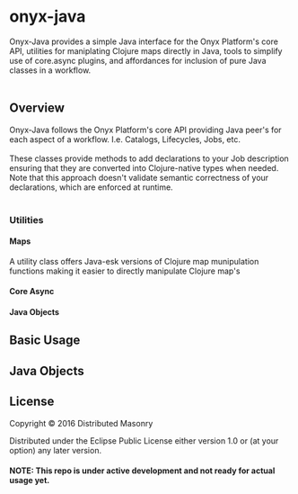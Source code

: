 # onyx-java

Onyx-Java provides a simple Java interface for the Onyx Platform's core API, utilities for maniplating Clojure maps directly in Java, tools to simplify use of core.async plugins, and affordances for inclusion of pure Java classes in a workflow.   <br>
<br>

## Overview 
Onyx-Java follows the Onyx Platform's core API providing Java peer's for each aspect of a workflow. I.e. Catalogs, Lifecycles, Jobs, etc. <br>
<br>
These classes provide methods to add declarations to your Job description ensuring that they are converted into Clojure-native types when needed.  Note that this approach doesn't validate semantic correctness of your declarations, which are enforced at runtime.<br>
<br>
### Utilities

#### Maps

A utility class offers Java-esk versions of Clojure map munipulation functions making it easier to directly manipulate Clojure map's 


#### Core Async


#### Java Objects



## Basic Usage


## Java Objects 


## License

Copyright © 2016 Distributed Masonry

Distributed under the Eclipse Public License either version 1.0 or (at
your option) any later version.


#### NOTE: This repo is under active development and not ready for actual usage yet.

